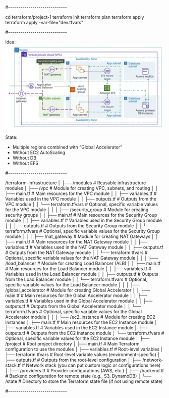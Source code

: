 

#-----------------------------



cd terraform/project-1
terraform init
terraform plan
terraform apply
terraform apply -var-file="dev.tfvars"

#-----------------------------

Idea:
![alt text](pics/image.png)

State:
- Multiple regions combined with "Global Accelerator"
- Without EC2 AutoScaling
- Without DB
- Without EFS

#-----------------------------

/terraform-infrastructure
│
├── /modules                        # Reusable infrastructure modules
│   ├── /vpc                        # Module for creating VPC, subnets, and routing
│   │   ├── main.tf                 # Main resources for the VPC module
│   │   ├── variables.tf            # Variables used in the VPC module
│   │   ├── outputs.tf              # Outputs from the VPC module
│   │   └── terraform.tfvars        # Optional, specific variable values for the VPC module
│   │
│   ├── /security_group             # Module for creating security groups
│   │   ├── main.tf                 # Main resources for the Security Group module
│   │   ├── variables.tf            # Variables used in the Security Group module
│   │   ├── outputs.tf              # Outputs from the Security Group module
│   │   └── terraform.tfvars        # Optional, specific variable values for the Security Group module
│   │
│   ├── /nat_gateway                # Module for creating NAT Gateways
│   │   ├── main.tf                 # Main resources for the NAT Gateway module
│   │   ├── variables.tf            # Variables used in the NAT Gateway module
│   │   ├── outputs.tf              # Outputs from the NAT Gateway module
│   │   └── terraform.tfvars        # Optional, specific variable values for the NAT Gateway module
│   │
│   ├── /load_balancer              # Module for creating Load Balancer (ALB)
│   │   ├── main.tf                 # Main resources for the Load Balancer module
│   │   ├── variables.tf            # Variables used in the Load Balancer module
│   │   ├── outputs.tf              # Outputs from the Load Balancer module
│   │   └── terraform.tfvars        # Optional, specific variable values for the Load Balancer module
│   │
│   ├── /global_accelerator         # Module for creating Global Accelerator
│   │   ├── main.tf                 # Main resources for the Global Accelerator module
│   │   ├── variables.tf            # Variables used in the Global Accelerator module
│   │   ├── outputs.tf              # Outputs from the Global Accelerator module
│   │   └── terraform.tfvars        # Optional, specific variable values for the Global Accelerator module
│   │
│   └── /ec2_instance               # Module for creating EC2 Instances
│       ├── main.tf                 # Main resources for the EC2 Instance module
│       ├── variables.tf            # Variables used in the EC2 Instance module
│       ├── outputs.tf              # Outputs from the EC2 Instance module
│       └── terraform.tfvars        # Optional, specific variable values for the EC2 Instance module
│
├── /project                        # Root project directory
│   ├── main.tf                     # Main Terraform configuration to use the modules
│   ├── variables.tf                # Root-level variables
│   ├── terraform.tfvars            # Root-level variable values (environment-specific)
│   ├── outputs.tf                  # Outputs from the root-level configuration
│   ├── /network-stack.tf           # Network stack (you can put custom logic or configurations here)
│   ├── /providers.tf               # Provider configurations (AWS, etc.)
│   ├── /backend.tf                 # Backend configuration for remote state (e.g., S3, DynamoDB)
│   └── /state                      # Directory to store the Terraform state file (if not using remote state)


#-----------------------------


